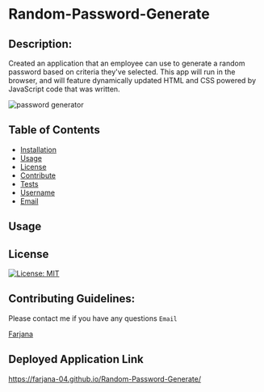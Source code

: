 # Random-Password-Generate

## Description:
Created an application that an employee can use to generate a random password based on criteria they've selected. This app will run in the browser, and will feature dynamically updated HTML and CSS powered by JavaScript code that was written.

![password generator](https://github.com/Farjana-04/Random-Password-Generate/assets/92415181/86f1bb91-b4b6-4840-ace1-3ad320f29db6)

## Table of Contents
- [Installation](#installation)
- [Usage](#usage)
- [License](#license)
- [Contribute](#contribute)
- [Tests](#tests)
- [Username](#username)
- [Email](#email)

## Usage

## License
[![License: MIT](https://img.shields.io/badge/License-MIT-yellow.svg)](https://opensource.org/licenses/MIT)

## Contributing Guidelines:
Please contact me if you have any questions `Email`

[Farjana](mailto:farjana.akhter085@gmail.com)

## Deployed Application Link

https://farjana-04.github.io/Random-Password-Generate/







